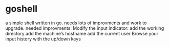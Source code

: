 # goshell

a simple shell written in go. needs lots of improvments and work to upgrade.
needed improvments:
Modify the input indicator:
add the working directory
add the machine’s hostname
add the current user
Browse your input history with the up/down keys
